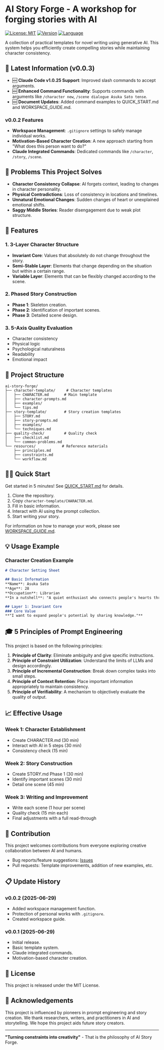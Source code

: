# AI Story Forge - A workshop for forging stories with AI

[![License: MIT](https://img.shields.io/badge/License-MIT-yellow.svg)](https://opensource.org/licenses/MIT)
[![Version](https://img.shields.io/badge/version-0.0.2-blue.svg)](https://github.com/nwiizo/ai-story-forge/releases)
[![Language](https://img.shields.io/badge/language-English-green.svg)](https://github.com/nwiizo/ai-story-forge)

A collection of practical templates for novel writing using generative AI. This system helps you efficiently create compelling stories while maintaining character consistency.

## 📌 Latest Information (v0.0.3)

- 🆕 **Claude Code v1.0.25 Support**: Improved slash commands to accept arguments.
- 🆕 **Enhanced Command Functionality**: Supports commands with arguments like `/character new`, `/scene dialogue Asuka Sato tense`.
- 🆕 **Document Updates**: Added command examples to QUICK_START.md and WORKSPACE_GUIDE.md.

### v0.0.2 Features
- **Workspace Management**: `.gitignore` settings to safely manage individual works.
- **Motivation-Based Character Creation**: A new approach starting from "What does this person want to do?"
- **Claude Integrated Commands**: Dedicated commands like `/character`, `/story`, `/scene`.

## 🎯 Problems This Project Solves

- **Character Consistency Collapse**: AI forgets context, leading to changes in character personality.
- **Physical Contradictions**: Loss of consistency in locations and timelines.
- **Unnatural Emotional Changes**: Sudden changes of heart or unexplained emotional shifts.
- **Saggy Middle Stories**: Reader disengagement due to weak plot structure.

## 🚀 Features

### 1. 3-Layer Character Structure
- **Invariant Core**: Values that absolutely do not change throughout the story.
- **Semi-Stable Layer**: Elements that change depending on the situation but within a certain range.
- **Variable Layer**: Elements that can be flexibly changed according to the scene.

### 2. Phased Story Construction
- **Phase 1**: Skeleton creation.
- **Phase 2**: Identification of important scenes.
- **Phase 3**: Detailed scene design.

### 3. 5-Axis Quality Evaluation
- Character consistency
- Physical logic
- Psychological naturalness
- Readability
- Emotional impact

## 📁 Project Structure

```
ai-story-forge/
├── character-template/     # Character templates
│   ├── CHARACTER.md       # Main template
│   ├── character-prompts.md
│   ├── examples/
│   └── tips.md
├── story-template/        # Story creation templates
│   ├── STORY.md
│   ├── story-prompts.md
│   ├── examples/
│   └── techniques.md
├── quality-check/         # Quality check
│   ├── checklist.md
│   └── common-problems.md
└── resources/            # Reference materials
    ├── principles.md
    ├── constraints.md
    └── workflow.md
```

## 🏃‍♂️ Quick Start

Get started in 5 minutes! See [QUICK_START.md](./QUICK_START.md) for details.

1. Clone the repository.
2. Copy `character-template/CHARACTER.md`.
3. Fill in basic information.
4. Interact with AI using the prompt collection.
5. Start writing your story.

For information on how to manage your work, please see [WORKSPACE_GUIDE.md](./WORKSPACE_GUIDE.md).

## 💡 Usage Example

### Character Creation Example

```markdown
# Character Setting Sheet

## Basic Information
**Name**: Asuka Sato
**Age**: 28
**Occupation**: Librarian
**In a nutshell**: "A quiet enthusiast who connects people's hearts through books."

## Layer 1: Invariant Core
### Core Value
**"I want to expand people's potential by sharing knowledge."**
```

## 🎓 5 Principles of Prompt Engineering

This project is based on the following principles:

1. **Principle of Clarity**: Eliminate ambiguity and give specific instructions.
2. **Principle of Constraint Utilization**: Understand the limits of LLMs and design accordingly.
3. **Principle of Incremental Construction**: Break down complex tasks into small steps.
4. **Principle of Context Retention**: Place important information appropriately to maintain consistency.
5. **Principle of Verifiability**: A mechanism to objectively evaluate the quality of output.

## 📈 Effective Usage

### Week 1: Character Establishment
- Create CHARACTER.md (30 min)
- Interact with AI in 5 steps (30 min)
- Consistency check (15 min)

### Week 2: Story Construction
- Create STORY.md Phase 1 (30 min)
- Identify important scenes (30 min)
- Detail one scene (45 min)

### Week 3: Writing and Improvement
- Write each scene (1 hour per scene)
- Quality check (15 min each)
- Final adjustments with a full read-through

## 🤝 Contribution

This project welcomes contributions from everyone exploring creative collaboration between AI and humans.

- Bug reports/feature suggestions: [Issues](https://github.com/nwiizo/ai-story-forge/issues)
- Pull requests: Template improvements, addition of new examples, etc.

## 📋 Update History

### v0.0.2 (2025-06-29)
- Added workspace management function.
- Protection of personal works with `.gitignore`.
- Created workspace guide.

### v0.0.1 (2025-06-29)
- Initial release.
- Basic template system.
- Claude integrated commands.
- Motivation-based character creation.

## 📜 License

This project is released under the MIT License.

## 🙏 Acknowledgements

This project is influenced by pioneers in prompt engineering and story creation. We thank researchers, writers, and practitioners in AI and storytelling. We hope this project aids future story creators.

---

**"Turning constraints into creativity"** - That is the philosophy of AI Story Forge.